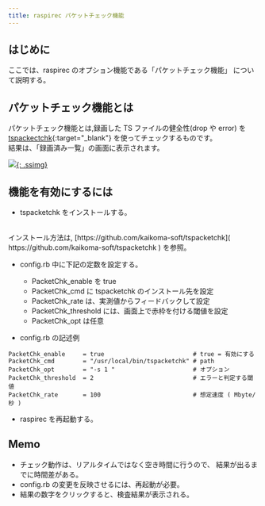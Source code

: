 ```yaml
---
title: raspirec パケットチェック機能
---
```



## はじめに

ここでは、raspirec のオプション機能である「パケットチェック機能」
について説明する。

## パケットチェック機能とは

パケットチェック機能とは,録画した TS ファイルの健全性(drop や error) を
[tspackectchk]( https://github.com/kaikoma-soft/tspacketchk ){:target="_blank"}
を使ってチェックするものです。
<br>
結果は、「録画済み一覧」の画面に表示されます。


[![]({{site.baseurl}}/img/packetchk2.png){: .ssimg}]({{site.baseurl}}/img/packetchk2.png)


## 機能を有効にするには

* tspacketchk をインストールする。
<br>
インストール方法は,
[https://github.com/kaikoma-soft/tspacketchk]( https://github.com/kaikoma-soft/tspacketchk )
を参照。

*  config.rb 中に下記の定数を設定する。
   * PacketChk_enable を true 
   * PacketChk_cmd に tspacketchk のインストール先を設定
   * PacketChk_rate は、実測値からフィードバックして設定
   * PacketChk_threshold には、画面上で赤枠を付ける閾値を設定
   * PacketChk_opt は任意

* config.rb の記述例
```
PacketChk_enable     = true                         # true = 有効にする
PacketChk_cmd        = "/usr/local/bin/tspacketchk" # path
PacketChk_opt        = "-s 1 "                      # オプション
PacketChk_threshold  = 2                            # エラーと判定する閾値
PacketChk_rate       = 100                          # 想定速度 ( Mbyte/秒 )
```

 
* raspirec を再起動する。



##  Memo
  * チェック動作は、リアルタイムではなく空き時間に行うので、
    結果が出るまでに時間差がある。
  * config.rb の変更を反映させるには、再起動が必要。
  * 結果の数字をクリックすると、検査結果が表示される。
